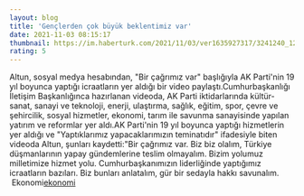 ```yaml
--- 
layout: blog
title: 'Gençlerden çok büyük beklentimiz var'
date: 2021-11-03 08:15:17
thumbnail: https://im.haberturk.com/2021/11/03/ver1635927317/3241240_1200x627.jpg
rating: 5
---
```

Altun, sosyal medya hesabından, "Bir çağrımız var" başlığıyla AK Parti'nin 19 yıl boyunca yaptığı icraatların yer aldığı bir video paylaştı.Cumhurbaşkanlığı İletişim Başkanlığınca hazırlanan videoda, AK Parti iktidarlarında kültür-sanat, sanayi ve teknoloji, enerji, ulaştırma, sağlık, eğitim, spor, çevre ve şehircilik, sosyal hizmetler, ekonomi, tarım ile savunma sanayisinde yapılan yatırım ve reformlar yer aldı.AK Parti'nin 19 yıl boyunca yaptığı hizmetlerin yer aldığı ve "Yaptıklarımız yapacaklarımızın teminatıdır" ifadesiyle biten videoda Altun, şunları kaydetti:"Bir çağrımız var. Biz biz olalım, Türkiye düşmanlarının yapay gündemlerine teslim olmayalım. Bizim yolumuz milletimize hizmet yolu. Cumhurbaşkanımızın liderliğinde yaptığımız icraatların bazıları. Biz bunları anlatalım, gür bir sedayla hakkı savunalım.</br>&nbsp;Ekonomi<a href="Ekonomi">ekonomi</a>
